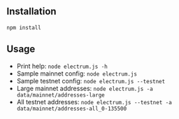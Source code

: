 ## Installation
```
npm install 
```

## Usage

  -  Print help: `node electrum.js -h`
  -  Sample mainnet config: `node electrum.js`
  -  Sample testnet config: `node electrum.js --testnet`
  -  Large mainnet addresses: `node electrum.js -a data/mainnet/addresses-large`
  -  All testnet addresses: `node electrum.js --testnet -a data/mainnet/addresses-all_0-135500`

